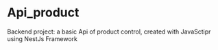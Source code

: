 # Api_product
 Backend project: a basic Api of product control, created with JavaSctipr using  NestJs Framework
